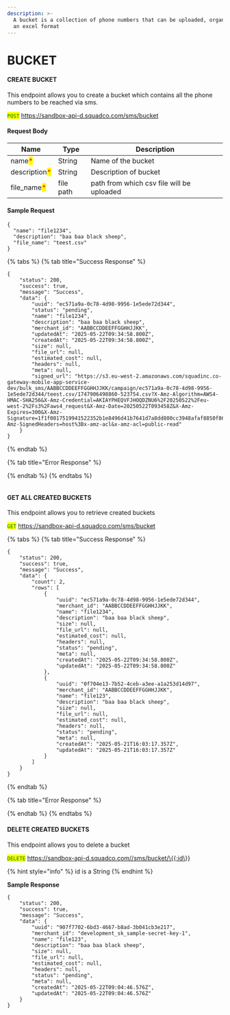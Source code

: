 ```yaml
---
description: >-
  A bucket is a collection of phone numbers that can be uploaded, organized into
  an excel format
---
```


# BUCKET

#### CREATE BUCKET

This endpoint allows you to create a bucket which contains all the phone numbers to be reached via sms.

<mark style="color:green;">`POST`</mark> https://sandbox-api-d.squadco.com/sms/bucket

#### Request Body

| Name                                          | Type      | Description                               |
| --------------------------------------------- | --------- | ----------------------------------------- |
| name<mark style="color:red;">\*</mark>        | String    | Name of the bucket                        |
| description<mark style="color:red;">\*</mark> | String    | Description of bucket                     |
| file\_name<mark style="color:red;">\*</mark>  | file path | path from which csv file will be uploaded |

#### Sample Request

```
{
  "name": "file1234",
  "description": "baa baa black sheep",
  "file_name": "teest.csv"
}

```

{% tabs %}
{% tab title="Success Response" %}
```
{
    "status": 200,
    "success": true,
    "message": "Success",
    "data": {
        "uuid": "ec571a9a-0c78-4d98-9956-1e5ede72d344",
        "status": "pending",
        "name": "file1234",
        "description": "baa baa black sheep",
        "merchant_id": "AABBCCDDEEFFGGHHJJKK",
        "updatedAt": "2025-05-22T09:34:58.800Z",
        "createdAt": "2025-05-22T09:34:58.800Z",
        "size": null,
        "file_url": null,
        "estimated_cost": null,
        "headers": null,
        "meta": null,
        "signed_url": "https://s3.eu-west-2.amazonaws.com/squadinc.co-gateway-mobile-app-service-dev/bulk_sms/AABBCCDDEEFFGGHHJJKK/campaign/ec571a9a-0c78-4d98-9956-1e5ede72d344/teest.csv/1747906498860-523754.csv?X-Amz-Algorithm=AWS4-HMAC-SHA256&X-Amz-Credential=AKIAYPHEQVFJHOQDZNU6%2F20250522%2Feu-west-2%2Fs3%2Faws4_request&X-Amz-Date=20250522T093458Z&X-Amz-Expires=300&X-Amz-Signature=1f1f0017519941522352b1e8496d41b7641d7a8dd800cc3948afaf8850f86e79&X-Amz-SignedHeaders=host%3Bx-amz-acl&x-amz-acl=public-read"
    }
}

```
{% endtab %}

{% tab title="Error Response" %}

{% endtab %}
{% endtabs %}

```
```

#### GET ALL CREATED BUCKETS

This endpoint allows you to retrieve created buckets

<mark style="color:green;">`GET`</mark> https://sandbox-api-d.squadco.com/sms/bucket



{% tabs %}
{% tab title="Success Response" %}
```
{
    "status": 200,
    "success": true,
    "message": "Success",
    "data": {
        "count": 2,
        "rows": [
            {
                "uuid": "ec571a9a-0c78-4d98-9956-1e5ede72d344",
                "merchant_id": "AABBCCDDEEFFGGHHJJKK",
                "name": "file1234",
                "description": "baa baa black sheep",
                "size": null,
                "file_url": null,
                "estimated_cost": null,
                "headers": null,
                "status": "pending",
                "meta": null,
                "createdAt": "2025-05-22T09:34:58.800Z",
                "updatedAt": "2025-05-22T09:34:58.800Z"
            },
            {
                "uuid": "0f704e13-7b52-4ceb-a3ee-a1a253d14d97",
                "merchant_id": "AABBCCDDEEFFGGHHJJKK",
                "name": "file123",
                "description": "baa baa black sheep",
                "size": null,
                "file_url": null,
                "estimated_cost": null,
                "headers": null,
                "status": "pending",
                "meta": null,
                "createdAt": "2025-05-21T16:03:17.357Z",
                "updatedAt": "2025-05-21T16:03:17.357Z"
            }
        ]
    }
}

```
{% endtab %}

{% tab title="Error Response" %}

{% endtab %}
{% endtabs %}

#### DELETE CREATED BUCKETS

This endpoint allows you to delete a bucket

<mark style="color:green;">`DELETE`</mark> https://sandbox-api-d.squadco.com//sms/bucket/\{{:id\}}

{% hint style="info" %}
id is a String
{% endhint %}

**Sample Response**

```
{
    "status": 200,
    "success": true,
    "message": "Success",
    "data": {
        "uuid": "907f7702-6bd3-4667-b8ad-3b041cb3e217",
        "merchant_id": "development_sk_sample-secret-key-1",
        "name": "file123",
        "description": "baa baa black sheep",
        "size": null,
        "file_url": null,
        "estimated_cost": null,
        "headers": null,
        "status": "pending",
        "meta": null,
        "createdAt": "2025-05-22T09:04:46.576Z",
        "updatedAt": "2025-05-22T09:04:46.576Z"
    }
}

```
